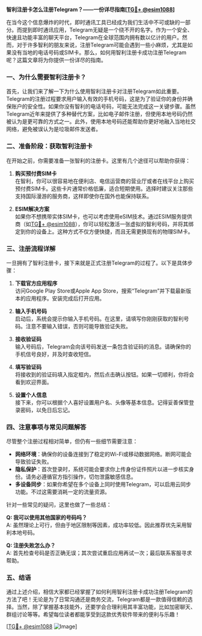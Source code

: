 **智利注册卡怎么注册Telegram？——一份详尽指南[[TG💪+ @esim1088](https://t.me/s/esim1088)]**

在当今这个信息爆炸的时代，即时通讯工具已经成为我们生活中不可或缺的一部分。而提到即时通讯应用，Telegram无疑是一个绕不开的名字。作为一个安全、快速且功能丰富的聊天平台，Telegram在全球范围内拥有数以亿计的用户。然而，对于许多智利的朋友来说，注册Telegram可能会遇到一些小麻烦，尤其是如果没有当地的电话号码或SIM卡。那么，如何用智利注册卡成功注册Telegram呢？这篇文章将为你提供一份详尽的指南。

### 一、为什么需要智利注册卡？

首先，让我们来了解一下为什么使用智利注册卡对注册Telegram如此重要。Telegram的注册过程要求用户输入有效的手机号码，这是为了验证你的身份并确保账户的安全性。如果你没有智利的电话号码，可能无法完成这一关键步骤。虽然Telegram近年来提供了多种替代方案，比如电子邮件注册，但使用本地号码仍然被认为是更可靠的方式之一。此外，使用本地号码还能帮助你更好地融入当地社交网络，避免被误认为是垃圾邮件发送者。

### 二、准备阶段：获取智利注册卡

在开始之前，你需要准备一张智利的注册卡。这里有几个途径可以帮助你获得：

1. **购买预付费SIM卡**  
   在智利，你可以很容易地在便利店、电信运营商的营业厅或者在线平台上购买预付费SIM卡。这些卡片通常价格低廉，适合短期使用。选择时建议关注那些支持国际漫游的服务商，这样即使你在国外也能保持联系。

2. **ESIM解决方案**  
   如果你不想携带实体SIM卡，也可以考虑使用eSIM技术。通过ESIM服务提供商（如[TG💪+ @esim1088](https://t.me/s/esim1088)），你可以轻松激活一张虚拟的智利号码，并将其绑定到你的设备上。这种方式不仅方便快捷，而且无需更换现有的物理SIM卡。

### 三、注册流程详解

一旦拥有了智利注册卡，接下来就是正式注册Telegram的过程了。以下是具体步骤：

1. **下载官方应用程序**  
   访问Google Play Store或Apple App Store，搜索“Telegram”并下载最新版本的应用程序。安装完成后打开应用。

2. **输入手机号码**  
   启动后，系统会提示你输入手机号码。在这里，请填写你刚刚获取的智利号码。注意不要输入错误，否则可能导致验证失败。

3. **接收验证码**  
   输入号码后，Telegram会向该号码发送一条包含验证码的消息。请确保你的手机信号良好，并及时查收短信。

4. **填写验证码**  
   将接收到的验证码填入指定框内，然后点击确认按钮。如果一切顺利，你将会看到欢迎界面。

5. **设置个人信息**  
   接下来，你可以根据个人喜好设置用户名、头像等基本信息。记得妥善保管登录密码，以免日后忘记。

### 四、注意事项与常见问题解答

尽管整个注册过程相对简单，但仍有一些细节需要注意：

- **网络环境**：确保你的设备连接到了稳定的Wi-Fi或移动数据网络。断网可能会导致验证失败。
- **隐私保护**：首次登录时，系统可能会要求你上传身份证件照片以进一步核实身份。请务必遵循官方指引操作，切勿泄露敏感信息。
- **多设备同步**：如果你希望在多个设备上同时使用Telegram，可以启用云同步功能。不过这需要消耗一定的流量资源。

针对一些常见的疑问，这里也做了一些总结：

**Q: 我可以使用其他国家的号码吗？**  
A: 虽然理论上可行，但由于地区限制等因素，成功率较低。因此推荐优先采用智利本地号码。

**Q: 注册失败怎么办？**  
A: 首先检查号码是否正确无误；其次尝试重启应用再试一次；最后联系客服寻求帮助。

### 五、结语

通过上述介绍，相信大家都已经掌握了如何利用智利注册卡成功注册Telegram的方法了吧！无论是为了日常沟通还是商务交流，Telegram都是一款值得信赖的选择。当然，除了掌握基本技能外，还要学会合理利用其丰富功能，比如加密聊天、群组讨论等等。希望每位读者都能享受到这款优秀软件带来的便利与乐趣！

[[TG💪+ @esim1088](https://t.me/s/esim1088) ![Image](https://i.postimg.cc/4NQfJmqS/Snipaste-2025-05-13-00-14-12.png)]